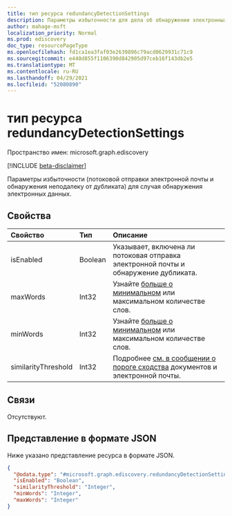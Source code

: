 ```yaml
---
title: тип ресурса redundancyDetectionSettings
description: Параметры избыточности для дела об обнаружении электронных данных
author: mahage-msft
localization_priority: Normal
ms.prod: ediscovery
doc_type: resourcePageType
ms.openlocfilehash: fd1ca1ea3faf03e2639896c79acd0629931c71c9
ms.sourcegitcommit: e440d855f1106390d842905d97ceb16f143db2e5
ms.translationtype: MT
ms.contentlocale: ru-RU
ms.lasthandoff: 04/29/2021
ms.locfileid: "52080890"
---
```

# <a name="redundancydetectionsettings-resource-type"></a>тип ресурса redundancyDetectionSettings

Пространство имен: microsoft.graph.ediscovery

[!INCLUDE [beta-disclaimer](../../includes/beta-disclaimer.md)]

Параметры избыточности (потоковой отправки электронной почты и обнаружения неподалеку от дубликата) для случая обнаружения электронных данных.

## <a name="properties"></a>Свойства

|Свойство|Тип|Описание|
|:---|:---|:---|
|isEnabled|Boolean|Указывает, включена ли потоковая отправка электронной почты и обнаружение дубликата.|
|maxWords|Int32|Узнайте [больше о минимальном](https://docs.microsoft.com/microsoft-365/compliance/configure-search-and-analytics-settings-in-advanced-ediscovery#near-duplicates-and-email-threading) или максимальном количестве слов.|
|minWords|Int32|Узнайте [больше о минимальном](https://docs.microsoft.com/microsoft-365/compliance/configure-search-and-analytics-settings-in-advanced-ediscovery#near-duplicates-and-email-threading) или максимальном количестве слов.|
|similarityThreshold|Int32|Подробнее [см. в сообщении о пороге сходства](https://docs.microsoft.com/microsoft-365/compliance/configure-search-and-analytics-settings-in-advanced-ediscovery#near-duplicates-and-email-threading) документов и электронной почты.|

## <a name="relationships"></a>Связи

Отсутствуют.

## <a name="json-representation"></a>Представление в формате JSON

Ниже указано представление ресурса в формате JSON.
<!-- {
  "blockType": "resource",
  "@odata.type": "microsoft.graph.ediscovery.redundancyDetectionSettings"
}
-->

``` json
{
  "@odata.type": "#microsoft.graph.ediscovery.redundancyDetectionSettings",
  "isEnabled": "Boolean",
  "similarityThreshold": "Integer",
  "minWords": "Integer",
  "maxWords": "Integer"
}
```
